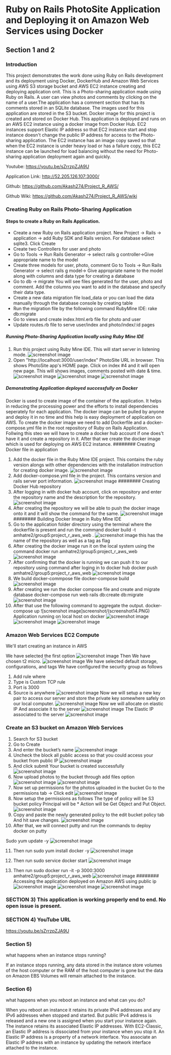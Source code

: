 # Ruby on Rails PhotoSite Application and Deploying it on Amazon Web Services using Docker

## Section 1 and 2

### Introduction
This project demonstrates the work done using Ruby on Rails development and its deployment using Docker, DockerHub and Amazon Web Services using AWS S3 storage bucket and AWS EC2 instance creating and deploying application onit.
This is a Photo-sharing application made using Ruby on Rails. 
A user can view photos and comments by clicking on the name of a user.The application has a comment section that has its comments stored in an SQLite database. The images used for this application are stored in the S3 bucket. Docker image for this project is created and stored on Docker Hub. This application is deployed and runs on an AWS EC2 instance using a docker image from Docker Hub.
EC2 instances support Elastic IP address so that EC2 instance start and stop instance doesn't change the public IP address for access to the Photo-sharing application.
The EC2 instance has an image copy saved so that when the EC2 instance is under heavy load or has a failure copy, this EC2 instance can be launched for load balancing without the need for Photo-sharing application deployment again and quickly.

Youtube: https://youtu.be/sZrrzpZJA9U

Application Link: http://52.205.126.107:3000/

Github: https://github.com/Akash274/Project_R_AWS/

Github Wiki: https://github.com/Akash274/Project_R_AWS/wiki

### Creating Ruby on Rails Photo-Sharing Application
#### Steps to create a Ruby on Rails Application.
* Create a new Ruby on Rails application project.
  New Project -> Rails -> application -> add Ruby SDK and Rails version. For database select sqlite3. Click Create
* Create two Controllers for user and photo
* Go to Tools -> Run Rails Generator -> select rails g controller->Give appropriate name to the model
* Create three models for user, photo, comment
  Go to Tools -> Run Rails Generator -> select rails g model-> Give appropriate name to the model along with columns and data type  for creating a database
* Go to
  db -> migrate 
You will see files generated for the user, photo and comment. Add the columns you want to add in the database and specify their data type. 
* Create a new data migration file load_data or you can load the data manually through the database console by creating table
* Run the migration file by the following command RubyMine IDE: 
  rake db:migrate
* Go to views and create index.html.erb file for photo and user 
* Update routes.rb file to serve user/index and photo/index/:id pages
##### Running Photo-Sharing Application locally using Ruby Mine IDE
1. Run this project using Ruby Mine IDE. This will start server in listening mode.
![screenshot image](screenshot/screenshot1.PNG)
2. Open "http://localhost:3000/user/index" PhotoSite URL in browser. This shows PhotoSite app's HOME page.
Click on index #4 and it will open new page. This will shows images, comments posted with date & time.
![screenshot image](screenshot/screenshot2.PNG)
![screenshot image](screenshot/screenshot3.PNG)
![screenshot image](screenshot/screenshot4.PNG)

##### Demonstrating Application deployed successfully on Docker
Docker is used to create image of the container of the application. It helps in reducing the processing power and the efforts to install dependencies seperately for each application. The docker image can be pulled by anyone and deploy it in no time and this help is easy deployment of application on AWS.
To create the docker image we need to add Dockerfile and a docker-compose.yml file in the root repository of Ruby on Rails Application. Follwing this steo we will have to create a docker hub account if one does't have it and create a repository in it.
After that we create the docker image which is used for deploying on AWS EC2 instance.
######## Creating Docker file in application
1. Add the docker file in the Ruby Mine IDE project. This contains the ruby version alongs with other dependencies with the installation instruction for creating docker image.
![screenshot image](screenshot/screenshot5.PNG)
2. Add docker-compose.yml file in the project. This contains version and rails server port information.
![screenshot image](screenshot/screenshot6.PNG)
######## Creating Docker Hub repository
1. After logging in with docker hub account, click on repository and enter the repository name and the description for the repository.
![screenshot image](screenshot/screenshot7.PNG)
2. After creating the repository we will be able to push the docker image onto it and it will show the command for the same.
![screenshot image](screenshot/screenshot8.PNG)
######## Building Docker Image in Ruby Mine IDE
1. Go to the application folder directory using the terminal where the dockerfile is present and run the command
  docker build -t amhatre2/group5:project_r_aws_web .
 ![screenshot image](screenshot/screenshot9.PNG)
  this has the name of the repository as well as a tag as flag 
2. After creating the docker image run it on the local system using the command
  docker run amhatre2/group5:project_r_aws_web
![screenshot image](screenshot/screenshot10.PNG)
3. After confirming that the docker is running we can push it to our repository using command after loging in to docker hub 
  docker push amhatre2/group5:project_r_aws_web
![screenshot image](screenshot/screenshot11.PNG)
4. We build docker-commpose file
docker-compose build
![screenshot image](screenshot/screenshot12.PNG)
5. After creating we run the docker compose file and create and migrate database
docker-compose run web rails db:create db:migrate
![screenshot image](screenshot/screenshot13.PNG)
6. After that use the following command to aggregate the output.
docker-compose up
![screenshot image]screenshot/(screenshot14.PNG)
Application running on local host on docker
![screenshot image](screenshot/screenshot15.PNG)
![screenshot image](screenshot/screenshot16.PNG)
![screenshot image](screenshot/screenshot17.PNG)

### Amazon Web Services EC2 Compute
We'll start creating an instance in AWS

We have selected the first option
![screenshot image](screenshot/Picture1.png)
Then We have chosen t2 micro.
![screenshot image](screenshot/Picture2.png)
We have selected default storage, configurations, and tags
We have configured the security group as follows
1. Add rule where 
2. Type is Custom TCP rule
3. Port is 3000
4. Source is anywhere
![screenshot image](screenshot/Picture3.png)
Now we will setup a new key pair to access our server and store the private key somewhere safely on our local computer.
![screenshot image](screenshot/Picture4.png)
Now we will allocate on elastic IP 
And associate it to the server
![screenshot image](screenshot/Picture5.png)
The Elastic IP associated to the server 
![screenshot image](screenshot/Picture6.png)
### Create an S3 bucket on Amazon Web Services
1. Search for S3 bucket
2. Go to Create
3. And enter the bucket’s name
![screenshot image](screenshot/Picture7.png)
4. Uncheck the block all public access so that you could access your bucket from public IP
![screenshot image](screenshot/Picture8.png)
5. And click submit
Your bucket is created successfully
![screenshot image](screenshot/Picture9.png)
6. Now upload photos to the bucket through add files option
![screenshot image](screenshot/Picture10.png)
![screenshot image](screenshot/Picture11.png)
7. Now set up permissions for the photos uploaded in the bucket
Go to the permissions tab -> Click edit
![screenshot image](screenshot/Picture12.png)
8. Now setup the permissions as follows
The type of policy will be S3 bucket policy
Principal will be *
Action will be Get Object and Put Object.
![screenshot image](screenshot/Picture13.png)
9. Copy and paste the newly generated policy to the edit bucket policy tab
And hit save changes.
![screenshot image](screenshot/Picture14.png)
10. After that, we will connect putty and run the commands to deploy docker on putty

Sudo yum update -y
![screenshot image](screenshot/Picture15.png)

11. Then run 
sudo yum install docker -y
![screenshot image](screenshot/Picture16.PNG)

12. Then run 
sudo service docker start
![screenshot image](screenshot/Picture17.PNG)

13. Then run 
sudo docker run -it -p 3000:3000 amhatre2/group5:project_r_aws_web
![screenshot image](screenshot/Picture18.PNG)
######## Accessing the application deployed on Amazon AWS using public ip
![screenshot image](screenshot/Picture19.PNG)
![screenshot image](screenshot/Picture20.PNG)
![screenshot image](screenshot/Picture21.PNG)

### SECTION 3) This application is working properly end to end. No open issue is present.

### SECTION 4)  YouTube URL
https://youtu.be/sZrrzpZJA9U


### Section 5)
what happens when an instance stops running?

If an instance stops running, any data stored in the instance store volumes of the host computer or the RAM of the host computer is gone but the data on Amazon EBS Volumes will remain attached to the instance.


### Section 6)
what happens when you reboot an instance and what can you do?

When you reboot an instance it retains its private IPv4 addresses and any IPv6 addresses when stopped and started. But public IPv4 address is released and a new one is assigned when you start your instance again. 
The instance retains its associated Elastic IP addresses.  With EC2-Classic, an Elastic IP address is dissociated from your instance when you stop it. An Elastic IP address is a property of a network interface. You associate an Elastic IP address with an instance by updating the network interface attached to the instance.

